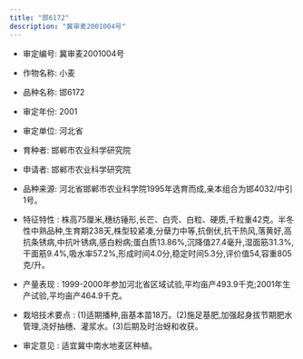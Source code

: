 ```yaml
---
title: "邯6172"
description: "冀审麦2001004号"
---
```

* 审定编号:  冀审麦2001004号

*  作物名称:  小麦

*  品种名称:  邯6172

*  审定年份:  2001

*  审定单位:  河北省

* 育种者:  邯郸市农业科学研究院

*  申请者:  邯郸市农业科学研究院

*  品种来源:  河北省邯郸市农业科学院1995年选育而成,亲本组合为邯4032/中引1号。

*  特征特性 : 
株高75厘米,穗纺锤形,长芒、白壳、白粒、硬质,千粒重42克。半冬性中熟品种,生育期238天,株型较紧凑,分蘖力中等,抗倒伏,抗干热风,落黄好,高抗条锈病,中抗叶锈病,感白粉病;蛋白质13.86%,沉降值27.4毫升,湿面筋31.3%,干面筋9.4%,吸水率57.2%,形成时间4.0分,稳定时间5.3分,评价值54,容重805克/升。
 
*  产量表现 : 
1999-2000年参加河北省区域试验,平均亩产493.9千克;2001年生产试验,平均亩产464.9千克。

*  栽培技术要点 : 
(1)适期播种,亩基本苗18万。(2)施足基肥,加强起身拔节期肥水管理,浇好抽穗、灌浆水。(3)后期及时治蚜和收获。

*  审定意见 : 
适宜冀中南水地麦区种植。

